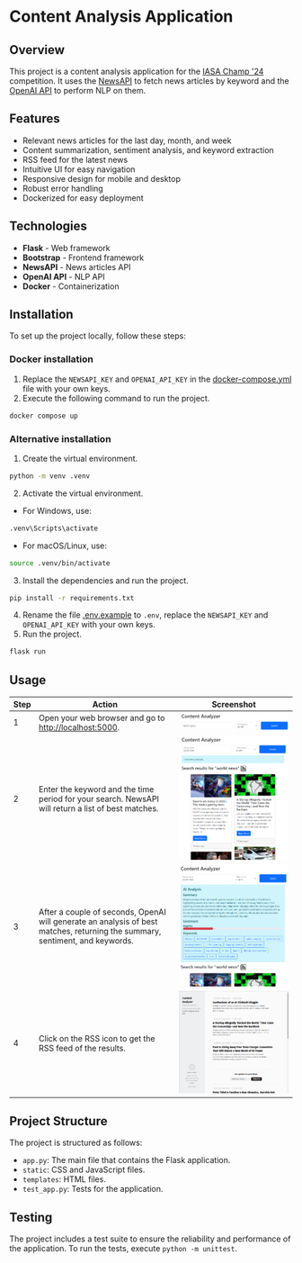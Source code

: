 # Content Analysis Application

## Overview
This project is a content analysis application for the [IASA Champ '24](http://champ.iasa.kpi.ua/) competition. It uses the [NewsAPI](https://newsapi.org/) to fetch news articles by keyword and the [OpenAI API](https://platform.openai.com/docs/overview) to perform NLP on them.

## Features
- Relevant news articles for the last day, month, and week
- Content summarization, sentiment analysis, and keyword extraction
- RSS feed for the latest news
- Intuitive UI for easy navigation
- Responsive design for mobile and desktop
- Robust error handling
- Dockerized for easy deployment

## Technologies
- **Flask** - Web framework
- **Bootstrap** - Frontend framework
- **NewsAPI** - News articles API
- **OpenAI API** - NLP API
- **Docker** - Containerization

## Installation
To set up the project locally, follow these steps:
### Docker installation
1. Replace the `NEWSAPI_KEY` and `OPENAI_API_KEY` in the [docker-compose.yml](docker-compose.yml) file with your own keys.
2. Execute the following command to run the project.
```bash
docker compose up
```
### Alternative installation
1. Create the virtual environment.
```bash
python -m venv .venv
```
2. Activate the virtual environment.
- For Windows, use:
```bash
.venv\Scripts\activate
```
- For macOS/Linux, use:
```bash
source .venv/bin/activate
```
3. Install the dependencies and run the project.
```bash
pip install -r requirements.txt
```
4. Rename the file [.env.example](.env.example) to `.env`, replace the `NEWSAPI_KEY` and `OPENAI_API_KEY` with your own keys.
5. Run the project.
```bash
flask run
```

## Usage
| Step | Action | Screenshot |
|------|--------|------------|
| 1    | Open your web browser and go to [http://localhost:5000](http://localhost:5000). | ![Screenshot 1](docs/usage_1.png) |
| 2    | Enter the keyword and the time period for your search. NewsAPI will return a list of best matches. | ![Screenshot 2](docs/usage_2.png) |
| 3    | After a couple of seconds, OpenAI will generate an analysis of best matches, returning the summary, sentiment, and keywords. | ![Screenshot 3](docs/usage_3.png) |
| 4    | Click on the RSS icon to get the RSS feed of the results. | ![Screenshot 4](docs/usage_4.png) |

## Project Structure
The project is structured as follows:
- `app.py`: The main file that contains the Flask application.
- `static`: CSS and JavaScript files.
- `templates`: HTML files.
- `test_app.py`: Tests for the application.

## Testing
The project includes a test suite to ensure the reliability and performance of the application. To run the tests, execute `python -m unittest`.